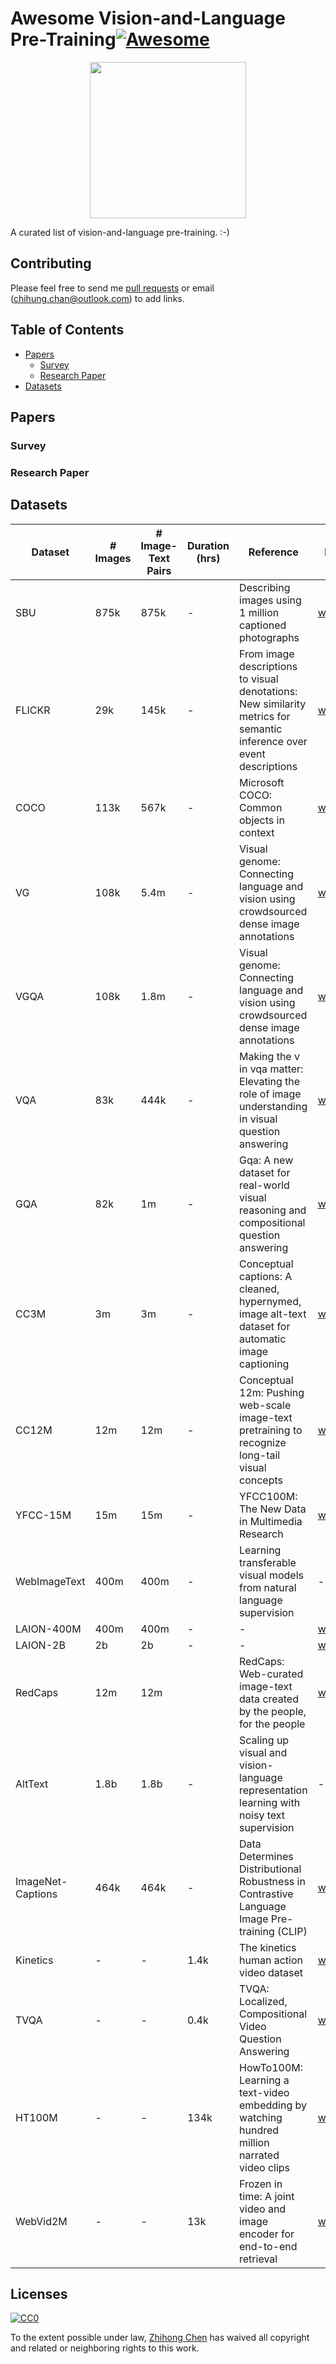# Awesome Vision-and-Language Pre-Training[![Awesome](https://awesome.re/badge.svg)](https://awesome.re)

<p align="center">
  <img width="250" src="https://camo.githubusercontent.com/1131548cf666e1150ebd2a52f44776d539f06324/68747470733a2f2f63646e2e7261776769742e636f6d2f73696e647265736f726875732f617765736f6d652f6d61737465722f6d656469612f6c6f676f2e737667" "Awesome!">
</p>

A curated list of vision-and-language pre-training. :-)

## Contributing
Please feel free to send me [pull requests](https://github.com/zhjohnchan/awesome-pretraining-in-nlp/pulls) or email (chihung.chan@outlook.com) to add links.

## Table of Contents
- [Papers](#papers)
  - [Survey](#survey)
  - [Research Paper](#research-paper)
- [Datasets](#datasets)

## Papers
### Survey

### Research Paper

## Datasets
| **Dataset**       | **# Images** | **# Image-Text Pairs** | **Duration (hrs)** | **Reference**                                                                                                        | **Note**                                                                                 |
|-------------------|--------------|------------------------|--------------------|----------------------------------------------------------------------------------------------------------------------|------------------------------------------------------------------------------------------|
| SBU               | 875k         | 875k                   | -                  | Describing images using 1 million captioned photographs                                                              | [website](https://www.cs.virginia.edu/~vicente/sbucaptions/)                             |
| FLICKR            | 29k          | 145k                   | -                  | From image descriptions to visual denotations: New similarity metrics for semantic inference over event descriptions | [website](http://hockenmaier.cs.illinois.edu/DenotationGraph/)                           |
| COCO              | 113k         | 567k                   | -                  | Microsoft COCO: Common objects in context                                                                            | [website](https://cocodataset.org/)                                                      |
| VG                | 108k         | 5.4m                   | -                  | Visual genome: Connecting language and vision using crowdsourced dense image annotations                             | [website](https://visualgenome.org/)                                                     |
| VGQA              | 108k         | 1.8m                   | -                  | Visual genome: Connecting language and vision using crowdsourced dense image annotations                             | [website](https://visualgenome.org/)                                                     |
| VQA               | 83k          | 444k                   | -                  | Making the v in vqa matter: Elevating the role of image understanding in visual question answering                   | [website](https://visualqa.org/)                                                         |
| GQA               | 82k          | 1m                     | -                  | Gqa: A new dataset for real-world visual reasoning and compositional question answering                              | [website](https://cs.stanford.edu/people/dorarad/gqa/about.html)                         |
| CC3M              | 3m           | 3m                     | -                  | Conceptual captions: A cleaned, hypernymed, image alt-text dataset for automatic image captioning                    | [website](https://ai.google.com/research/ConceptualCaptions/download)                    |
| CC12M             | 12m          | 12m                    | -                  | Conceptual 12m: Pushing web-scale image-text pretraining to recognize long-tail visual concepts                      | [website](https://github.com/google-research-datasets/conceptual-12m)                    |
| YFCC-15M          | 15m          | 15m                    | -                  | YFCC100M: The New Data in Multimedia Research                                                                        | [website](https://multimediacommons.wordpress.com/yfcc100m-core-dataset/)                |
| WebImageText      | 400m         | 400m                   | -                  | Learning transferable visual models from natural language supervision                                                | -                                                                                        |
| LAION-400M        | 400m         | 400m                   | -                  | -                                                                                                                    | [website](https://laion.ai/laion-400-open-dataset)                                       |
| LAION-2B          | 2b           | 2b                     | -                  | -                                                                                                                    | [website](https://laion.ai/laion-5b-a-new-era-of-open-large-scale-multi-modal-datasets/) |
| RedCaps           | 12m          | 12m                    |                    | RedCaps: Web-curated image-text data created by the people, for the people                                           | [website](https://redcaps.xyz/)                                                          |
| AltText           | 1.8b         | 1.8b                   | -                  | Scaling up visual and vision-language representation learning with noisy text supervision                            | -                                                                                        |
| ImageNet-Captions | 464k         | 464k                   | -                  | Data Determines Distributional Robustness in Contrastive Language Image Pre-training (CLIP)                          | [website](https://github.com/mlfoundations/imagenet-captions)                            |
| Kinetics          | -            | -                      | 1.4k               | The kinetics human action video dataset                                                                              | [website](https://github.com/cvdfoundation/kinetics-dataset)                             |
| TVQA              | -            | -                      | 0.4k               | TVQA: Localized, Compositional Video Question Answering                                                              | [website](https://tvqa.cs.unc.edu/)                                                      |
| HT100M            | -            | -                      | 134k               | HowTo100M: Learning a text-video embedding by watching hundred million narrated video clips                          | [website](https://www.di.ens.fr/willow/research/howto100m/)                              |
| WebVid2M          | -            | -                      | 13k                | Frozen in time: A joint video and image encoder for end-to-end retrieval                                             | [website](https://m-bain.github.io/webvid-dataset/)                                      |


## Licenses

[![CC0](http://i.creativecommons.org/p/zero/1.0/88x31.png)](http://creativecommons.org/publicdomain/zero/1.0/)

To the extent possible under law, [Zhihong Chen](https://github.com/zhjohnchan) has waived all copyright and related or neighboring rights to this work.
